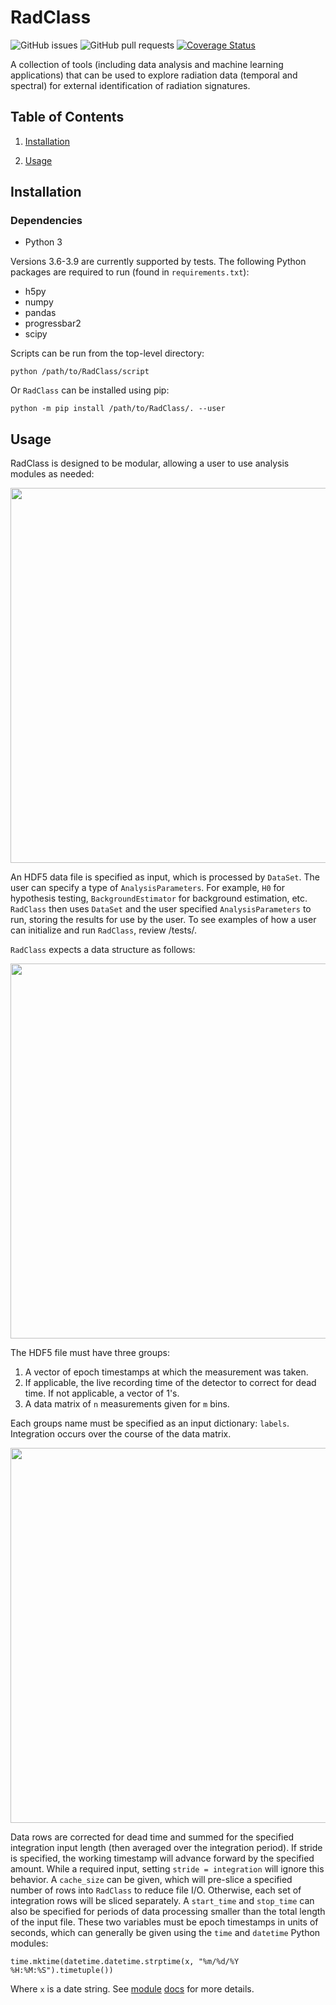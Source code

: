 # RadClass

![GitHub issues](https://img.shields.io/github/issues/cnerg/RadClass)
![GitHub pull requests](https://img.shields.io/github/issues-pr/cnerg/RadClass)
[![Coverage Status](https://coveralls.io/repos/github/CNERG/RadClass/badge.svg?branch=main)](https://coveralls.io/github/CNERG/RadClass?branch=main)

A collection of tools (including data analysis and machine learning applications) that can be used to explore radiation data (temporal and spectral) for external identification of radiation signatures.

## Table of Contents

1. [Installation](#Installation)

2. [Usage](#Usage)

## Installation

### Dependencies

* Python 3

Versions 3.6-3.9 are currently supported by tests. The following Python packages are required to run (found in `requirements.txt`):

* h5py
* numpy
* pandas
* progressbar2
* scipy

Scripts can be run from the top-level directory:

`python /path/to/RadClass/script`

Or `RadClass` can be installed using pip:

`python -m pip install /path/to/RadClass/. --user`

## Usage

RadClass is designed to be modular, allowing a user to use analysis modules as needed:

<p align="center">
  <img width="600" src="https://drive.google.com/uc?export=view&id=14RZCOaTmcwKaEjiWHaQeARaxCpx3zAur">
</p>

An HDF5 data file is specified as input, which is processed by `DataSet`. The user can specify a type of `AnalysisParameters`. For example, `H0` for hypothesis testing, `BackgroundEstimator` for background estimation, etc.
`RadClass` then uses `DataSet` and the user specified `AnalysisParameters` to run, storing the results for use by the user.
To see examples of how a user can initialize and run `RadClass`, review /tests/.

`RadClass` expects a data structure as follows:

<p align="center">
  <img width="600" src="https://drive.google.com/uc?export=view&id=1RQM7Ipy1h4zOBaZlpsVTmIpt_mymwFea">
</p>

The HDF5 file must have three groups:

1. A vector of epoch timestamps at which the measurement was taken.
2. If applicable, the live recording time of the detector to correct for dead time. If not applicable, a vector of 1's.
3. A data matrix of `n` measurements given for `m` bins.

Each groups name must be specified as an input dictionary: `labels`. Integration occurs over the course of the data matrix.

<p align="center">
  <img width="600" src="https://drive.google.com/uc?export=view&id=1mWrsb00dr0gBYiuBcNtaC2qkzbt5FXpF">
</p>

Data rows are corrected for dead time and summed for the specified integration input length (then averaged over the integration period).
If stride is specified, the working timestamp will advance forward by the specified amount. While a required input, setting `stride = integration` will ignore this behavior.
A `cache_size` can be given, which will pre-slice a specified number of rows into `RadClass` to reduce file I/O. Otherwise, each set of integration rows will be sliced separately.
A `start_time` and `stop_time` can also be specified for periods of data processing smaller than the total length of the input file. These two variables must be epoch timestamps in
units of seconds, which can generally be given using the `time` and `datetime` Python modules:

`time.mktime(datetime.datetime.strptime(x, "%m/%d/%Y %H:%M:%S").timetuple())`

Where `x` is a date string. See [module](https://docs.python.org/3/library/time.html) [docs](https://docs.python.org/3/library/datetime.html) for more details.
